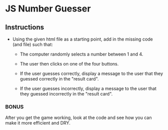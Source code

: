 # JS Number Guesser

## Instructions

- Using the given html file as a starting point, add in the missing code (and file) such that:

  - The computer randomly selects a number between 1 and 4.

  - The user then clicks on one of the four buttons.

  - If the user guesses correctly, display a message to the user that they guessed correctly in the "result card".

  - If the user guesses incorrectly, display a message to the user that they guessed incorrectly in the "result card".

### BONUS

After you get the game working, look at the code and see how you can make it more efficient and DRY.
